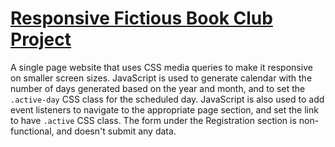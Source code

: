 # [Responsive Fictious Book Club Project](https://tariq-k-dev.github.io/responsive-club-project/)

A single page website that uses CSS media queries to make it responsive on smaller screen sizes.  JavaScript is used to generate calendar with the number of days generated based on the year and month, and to set the `.active-day` CSS class for the scheduled day.  JavaScript is also used to add event listeners to navigate to the appropriate page section, and set the link to have `.active` CSS class.  The form under the Registration section is non-functional, and doesn't submit any data.

